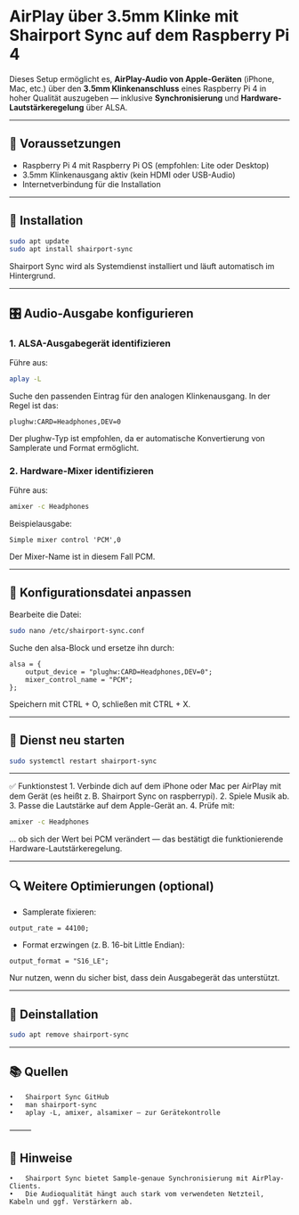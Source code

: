 # AirPlay über 3.5mm Klinke mit Shairport Sync auf dem Raspberry Pi 4

Dieses Setup ermöglicht es, **AirPlay-Audio von Apple-Geräten** (iPhone, Mac, etc.) über den **3.5mm Klinkenanschluss** eines Raspberry Pi 4 in hoher Qualität auszugeben — inklusive **Synchronisierung** und **Hardware-Lautstärkeregelung** über ALSA.

---

## 🧱 Voraussetzungen

- Raspberry Pi 4 mit Raspberry Pi OS (empfohlen: Lite oder Desktop)
- 3.5mm Klinkenausgang aktiv (kein HDMI oder USB-Audio)
- Internetverbindung für die Installation

---

## 🔧 Installation

```bash
sudo apt update
sudo apt install shairport-sync
```

Shairport Sync wird als Systemdienst installiert und läuft automatisch im Hintergrund.

---

## 🎛️ Audio-Ausgabe konfigurieren

### 1. ALSA-Ausgabegerät identifizieren

Führe aus:

```bash
aplay -L
```

Suche den passenden Eintrag für den analogen Klinkenausgang. In der Regel ist das:

```
plughw:CARD=Headphones,DEV=0
```

Der plughw-Typ ist empfohlen, da er automatische Konvertierung von Samplerate und Format ermöglicht.

### 2. Hardware-Mixer identifizieren

Führe aus:

```bash
amixer -c Headphones
```

Beispielausgabe:

```
Simple mixer control 'PCM',0
```

Der Mixer-Name ist in diesem Fall PCM.

---

## 📝 Konfigurationsdatei anpassen

Bearbeite die Datei:

```bash
sudo nano /etc/shairport-sync.conf
```

Suche den alsa-Block und ersetze ihn durch:

```
alsa = {
    output_device = "plughw:CARD=Headphones,DEV=0";
    mixer_control_name = "PCM";
};
```

Speichern mit CTRL + O, schließen mit CTRL + X.

---

## 🔁 Dienst neu starten

```bash
sudo systemctl restart shairport-sync
```


---

✅ Funktionstest
	1.	Verbinde dich auf dem iPhone oder Mac per AirPlay mit dem Gerät (es heißt z. B. Shairport Sync on raspberrypi).
	2.	Spiele Musik ab.
	3.	Passe die Lautstärke auf dem Apple-Gerät an.
	4.	Prüfe mit:

```bash
amixer -c Headphones
```

… ob sich der Wert bei PCM verändert — das bestätigt die funktionierende Hardware-Lautstärkeregelung.

---

## 🔍 Weitere Optimierungen (optional)
- Samplerate fixieren:

```
output_rate = 44100;
```

- Format erzwingen (z. B. 16-bit Little Endian):

```
output_format = "S16_LE";
```


Nur nutzen, wenn du sicher bist, dass dein Ausgabegerät das unterstützt.

---

## 🧼 Deinstallation

```bash
sudo apt remove shairport-sync
```

---

## 📚 Quellen
	•	Shairport Sync GitHub
	•	man shairport-sync
	•	aplay -L, amixer, alsamixer – zur Gerätekontrolle

⸻

## 🧠 Hinweise

	•	Shairport Sync bietet Sample-genaue Synchronisierung mit AirPlay-Clients.
	•	Die Audioqualität hängt auch stark vom verwendeten Netzteil, Kabeln und ggf. Verstärkern ab.